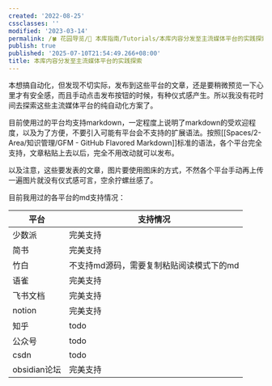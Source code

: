 ```yaml
---
created: '2022-08-25'
cssclasses: ''
modified: '2023-03-14'
permalink: /🍀 花园导览/🧰 本库指南/Tutorials/本库内容分发至主流媒体平台的实践探索.md
publish: true
published: '2025-07-10T21:54:49.266+08:00'
title: 本库内容分发至主流媒体平台的实践探索
---
```

本想搞自动化，但发现不切实际，发布到这些平台的文章，还是要稍微预览一下心里才有安全感，而且手动点击发布按钮的时候，有种仪式感产生。所以我没有花时间去探索这些主流媒体平台的纯自动化方案了。

目前使用过的平台均支持markdown，一定程度上说明了markdown的受欢迎程度，以及为了方便，不要引入可能有平台会不支持的扩展语法。按照[[Spaces/2-Area/知识管理/GFM - GitHub Flavored Markdown]]标准的语法，各个平台完全支持，文章粘贴上去以后，完全不用改动就可以发布。

以及注意，这些要发表的文章，图片要使用图床的方式，不然各个平台手动再上传一遍图片就没有仪式感可言，空余拧螺丝感了。

目前我用过的各平台的md支持情况：

| 平台         | 支持情况                   |
| ---------- | ---------------------- |
| 少数派        | 完美支持                   |
| 简书         | 完美支持                   |
| 竹白         | 不支持md源码，需要复制粘贴阅读模式下的md |
| 语雀         | 完美支持                   |
| 飞书文档       | 完美支持                   |
| notion     | 完美支持                   |
| 知乎         | todo                   |
| 公众号        | todo                   |
| csdn       | todo                   |
| obsidian论坛 | 完美支持                   |